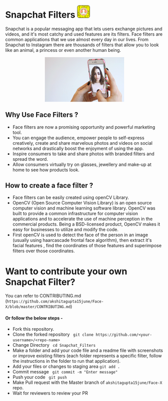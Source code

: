 # Snapchat Filters    <img src="_images/logo.png" width="40" >

Snapchat is a popular messaging app that lets users exchange pictures and videos, and it's most catchy and used features are its filters. Face filters are common applications that we use almost every day in our lives. From Snapchat to Instagram there are thousands of filters that allow you to look like an animal, a princess or even another human being.

<p align="center">
<img align="center" src="_images/Face_filter.gif" width="50%" >
</p>


## Why Use Face Filters ?
<ul>
  <li>Face filters are now a promising opportunity and powerful marketing tool.</li>  
  <li>You can engage the audience, empower people to self-express creatively, create and share marvelous photos and videos on social networks and drastically boost the enjoyment of using the app. </li>
  <li>Inspire consumers to take and share photos with branded filters and spread the word.</li>
  <li>Allow consumers virtually try on glasses, jewellery and make-up at home to see how products look.</li>
</ul>

## How to create a face filter ?
<ul>
  <li>Face filters can be easily created using openCV Library.</li>  
  <li>OpenCV (Open Source Computer Vision Library) is an open source computer vision and machine learning software library. OpenCV was built to provide a common infrastructure for computer vision applications and to accelerate the use of machine perception in the commercial products. Being a BSD-licensed product, OpenCV makes it easy for businesses to utilize and modify the code. </li>
  <li>First openCV is used to detect the face of the person in an image (usually using haarcascade frontal face algorithm), then extract it's facial features , find the coordinates of those features and superimpose filters over those coordinates.</li>
</ul>


# Want to contribute your own Snapchat Filter?
 You can refer to CONTRIBUTING.md (`https://github.com/akshitagupta15june/Face-X/blob/master/CONTRIBUTING.md`)
#### Or follow the below steps - 
- Fork this repository.
- Clone the forked repository
` git clone https://github.com/<your-username>/<repo-name>`
- Change Directory
` cd Snapchat_Filters`
- Make a folder and add your code file and a readme file with screenshots or improve existing filters (each folder represents a specific filter, follow the instructions in the folder to run that application).
- Add your files or changes to staging area
`git add .`
- Commit message
` git commit -m "Enter message"`
- Push your code
` git push`
- Make Pull request with the Master branch of `akshitagupta15june/Face-X` repo.
- Wait for reviewers to review your PR

